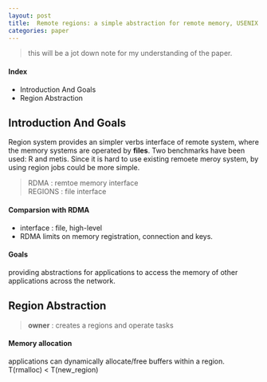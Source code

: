 ```yaml
---
layout: post
title:  Remote regions: a simple abstraction for remote memory, USENIX
categories: paper
---
```

> this will be a jot down note for my understanding of the paper. 

#### Index
- Introduction And Goals
- Region Abstraction

## Introduction And Goals
Region system provides an simpler verbs interface of remote system, where the memory systems are operated by **files**. Two benchmarks have been used: R and metis. Since it is hard to use existing remoete meroy system, by using region jobs could be more simple.
> RDMA : remtoe memory interface  
> REGIONS : file interface

#### Comparsion with RDMA
+ interface : file, high-level
+ RDMA limits on memory registration, connection and keys.

#### Goals
providing abstractions for applications to access the memory of other applications across the network.

## Region Abstraction
> **owner** : creates a regions and operate tasks

#### Memory allocation
applications can dynamically allocate/free buffers within a region. T(rmalloc) < T(new_region)


